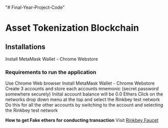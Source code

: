 "# Final-Year-Project-Code" 

# Asset Tokenization Blockchain

## Installations

Install MetaMask Wallet - Chrome Webstore

### Requirements to run the application
Use Chrome Web browser
Install MetaMask Wallet - Chrome Webstore
Create 3 accounts and store each accounts mnemonic (secret password somewhere securely)
Iniital account balance will be 0.0 Ethers
Click on the networks drop down menu at the top and select the Rinkbey test network
Do this for all the other accounts by switching to the account and selecting the Rinkbey test network

**How to get Fake ethers for conducting transaction**
Visit [Rinkbey Faucet](https://faucet.rinkeby.io/)

